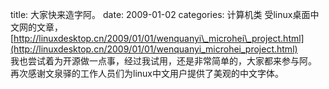 title: 大家快来造字阿。
date: 2009-01-02
categories: 计算机类
受linux桌面中文网的文章，[http://linuxdesktop.cn/2009/01/01/wenquanyi\_microhei\_project.html](http://linuxdesktop.cn/2009/01/01/wenquanyi_microhei_project.html)  
我也尝试着为开源做一点事，经过我试用，还是非常简单的，大家都来参与阿。  
再次感谢文泉驿的工作人员们为linux中文用户提供了美观的中文字体。
